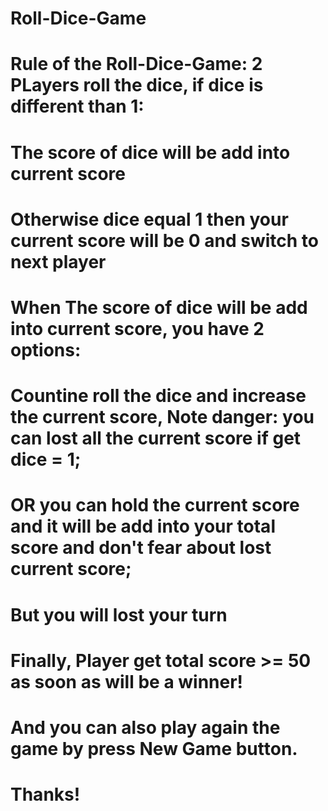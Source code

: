 # Roll-Dice-Game
# Rule of the Roll-Dice-Game: 2 PLayers roll the dice, if dice is different than 1: 
# The score of dice will be add into current score 
# Otherwise dice equal 1 then your current score will be 0 and switch to next player
# When The score of dice will be add into current score, you have 2 options:
# Countine roll the dice and increase the current score, Note danger: you can lost all the current score if get dice = 1;
# OR you can hold the current score and it will be add into your total score and don't fear about lost current score;
# But you will lost your turn 
# Finally, Player get total score >= 50 as soon as will be a winner!
# And you can also play again the game by press New Game button.
# Thanks!
